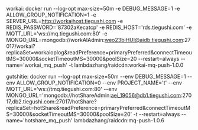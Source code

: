 workai:
docker run --log-opt max-size=50m -e DEBUG_MESSAGE=1 -e ALLOW_GROUP_NOTIFICATION=1 -e SERVER_URL=http://workaihost.tiegushi.com -e REDIS_PASSWORD='87302aKecatcp' -e REDIS_HOST='rds.tiegushi.com' -e MQTT_URL='ws://mq.tiegushi.com:80' -e MONGO_URL=mongodb://workAIAdmin:weo23biHUI@aidb.tiegushi.com:27017/workai?replicaSet=workaioplog\&readPreference=primaryPreferred\&connectTimeoutMS=30000\&socketTimeoutMS=30000\&poolSize=20 --restart=always --name='workai_mq_push' -t lambdazhang/raidcdn:workai-mq-push-1.0.0


gutshitie:
docker run --log-opt max-size=50m --env DEBUG_MESSAGE=1 --env ALLOW_GROUP_NOTIFICATION=0 --env PROJECT_NAME='t' --env MQTT_URL='ws://tmq.tiegushi.com:80' --env MONGO_URL='mongodb://hotShareAdmin:aei_19056@db1.tiegushi.com:27017,db2.tiegushi.com:27017/hotShare?replicaSet=hotShare&readPreference=primaryPreferred&connectTimeoutMS=30000&socketTimeoutMS=30000&poolSize=20' -t --restart=always --name='hotshare_mq_push' lambdazhang/raidcdn:mq-push-1.0.6
